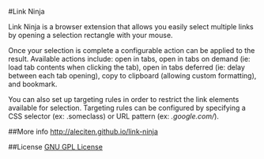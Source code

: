 #Link Ninja

Link Ninja is a browser extension that allows you easily select multiple links by opening a selection rectangle with your mouse. 

Once your selection is complete a configurable action can be applied to the result.
Available actions include: open in tabs, open in tabs on demand (ie: load tab contents when clicking the tab), open in tabs deferred (ie: delay between each tab opening), copy to clipboard (allowing custom formatting), and bookmark.

You can also set up targeting rules in order to restrict the link elements available for selection. Targeting rules can be configured by specifying a CSS selector (ex: .someclass) or URL pattern (ex: *.google.com/*).

##More info
http://aleciten.github.io/link-ninja

##License
[GNU GPL License](http://en.wikipedia.org/wiki/GNU_General_Public_License)
